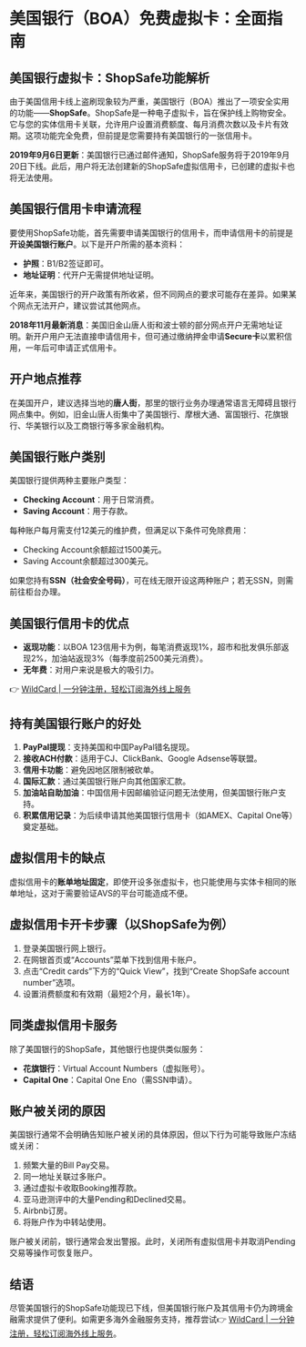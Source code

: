 # 美国银行（BOA）免费虚拟卡：全面指南

## 美国银行虚拟卡：ShopSafe功能解析

由于美国信用卡线上盗刷现象较为严重，美国银行（BOA）推出了一项安全实用的功能——**ShopSafe**。ShopSafe是一种电子虚拟卡，旨在保护线上购物安全。它与您的实体信用卡关联，允许用户设置消费额度、每月消费次数以及卡片有效期。这项功能完全免费，但前提是您需要持有美国银行的一张信用卡。  

**2019年9月6日更新**：美国银行已通过邮件通知，ShopSafe服务将于2019年9月20日下线。此后，用户将无法创建新的ShopSafe虚拟信用卡，已创建的虚拟卡也将无法使用。

## 美国银行信用卡申请流程

要使用ShopSafe功能，首先需要申请美国银行的信用卡，而申请信用卡的前提是**开设美国银行账户**。以下是开户所需的基本资料：

- **护照**：B1/B2签证即可。
- **地址证明**：代开户无需提供地址证明。  

近年来，美国银行的开户政策有所收紧，但不同网点的要求可能存在差异。如果某个网点无法开户，建议尝试其他网点。  

**2018年11月最新消息**：美国旧金山唐人街和波士顿的部分网点开户无需地址证明。新开户用户无法直接申请信用卡，但可通过缴纳押金申请**Secure卡**以累积信用，一年后可申请正式信用卡。

## 开户地点推荐

在美国开户，建议选择当地的**唐人街**，那里的银行业务办理通常语言无障碍且银行网点集中。例如，旧金山唐人街集中了美国银行、摩根大通、富国银行、花旗银行、华美银行以及工商银行等多家金融机构。

## 美国银行账户类别

美国银行提供两种主要账户类型：

- **Checking Account**：用于日常消费。
- **Saving Account**：用于存款。  

每种账户每月需支付12美元的维护费，但满足以下条件可免除费用：

- Checking Account余额超过1500美元。
- Saving Account余额超过300美元。  

如果您持有**SSN（社会安全号码）**，可在线无限开设这两种账户；若无SSN，则需前往柜台办理。

## 美国银行信用卡的优点

- **返现功能**：以BOA 123信用卡为例，每笔消费返现1%，超市和批发俱乐部返现2%，加油站返现3%（每季度前2500美元消费）。
- **无年费**：对用户来说是极大的吸引力。  

👉 [WildCard | 一分钟注册，轻松订阅海外线上服务](https://bbtdd.com/WildCard)

## 持有美国银行账户的好处

1. **PayPal提现**：支持美国和中国PayPal错名提现。
2. **接收ACH付款**：适用于CJ、ClickBank、Google Adsense等联盟。
3. **信用卡功能**：避免因地区限制被砍单。
4. **国际汇款**：通过美国银行账户向其他国家汇款。
5. **加油站自助加油**：中国信用卡因邮编验证问题无法使用，但美国银行账户支持。
6. **积累信用记录**：为后续申请其他美国银行信用卡（如AMEX、Capital One等）奠定基础。

## 虚拟信用卡的缺点

虚拟信用卡的**账单地址固定**，即使开设多张虚拟卡，也只能使用与实体卡相同的账单地址，这对于需要验证AVS的平台可能造成不便。

## 虚拟信用卡开卡步骤（以ShopSafe为例）

1. 登录美国银行网上银行。
2. 在网银首页或“Accounts”菜单下找到信用卡账户。
3. 点击“Credit cards”下方的“Quick View”，找到“Create ShopSafe account number”选项。
4. 设置消费额度和有效期（最短2个月，最长1年）。

## 同类虚拟信用卡服务

除了美国银行的ShopSafe，其他银行也提供类似服务：

- **花旗银行**：Virtual Account Numbers（虚拟账号）。
- **Capital One**：Capital One Eno（需SSN申请）。

## 账户被关闭的原因

美国银行通常不会明确告知账户被关闭的具体原因，但以下行为可能导致账户冻结或关闭：

1. 频繁大量的Bill Pay交易。
2. 同一地址关联过多账户。
3. 通过虚拟卡收取Booking推荐款。
4. 亚马逊测评中的大量Pending和Declined交易。
5. Airbnb订房。
6. 将账户作为中转站使用。  

账户被关闭前，银行通常会发出警报。此时，关闭所有虚拟信用卡并取消Pending交易等操作可恢复账户。

## 结语

尽管美国银行的ShopSafe功能现已下线，但美国银行账户及其信用卡仍为跨境金融需求提供了便利。如需更多海外金融服务支持，推荐尝试👉 [WildCard | 一分钟注册，轻松订阅海外线上服务](https://bbtdd.com/WildCard)。